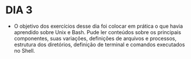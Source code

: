 # DIA 3

- O objetivo dos exercícios desse dia foi colocar em prática o que havia aprendido sobre Unix e Bash. Pude ler conteúdos sobre os principais componentes, suas variações, definições de arquivos e processos, estrutura dos diretórios, definição de terminal e comandos executados no Shell.
